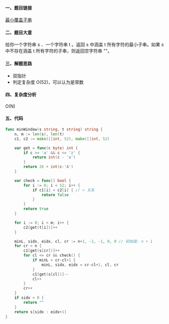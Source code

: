 #### 一、题目链接
[最小覆盖子串](https://leetcode-cn.com/problems/minimum-window-substring/)

#### 二、题目大意
给你一个字符串 s 、一个字符串 t 。返回 s 中涵盖 t 所有字符的最小子串。如果 s 中不存在涵盖 t 所有字符的子串，则返回空字符串 ""。

#### 三、解题思路
- 双指针
- 判定复杂度 O(52)，可以认为是常数

#### 四、复杂度分析
O(N)

#### 五、代码
```go
func minWindow(s string, t string) string {
	n, m := len(s), len(t)
	c1, c2 := make([]int, 52), make([]int, 52)

	var get = func(c byte) int {
		if c >= 'a' && c <= 'z' {
			return int(c - 'a')
		}
		return 26 + int(c-'A')
	}

	var check = func() bool {
		for i := 0; i < 52; i++ {
			if c1[i] < c2[i] { // < 关系
				return false
			}
		}
		return true
	}

	for i := 0; i < m; i++ {
		c2[get(t[i])]++
	}

	minL, sidx, eidx, cl, cr := n+1, -1, -1, 0, 0 // 初始值: n + 1
	for cr < n {
		c1[get(s[cr])]++
		for cl <= cr && check() {
			if minL > cr-cl+1 {
				minL, sidx, eidx = cr-cl+1, cl, cr
			}
			c1[get(s[cl])]--
			cl++
		}
		cr++
	}
	if sidx < 0 {
		return ""
	}
	return s[sidx : eidx+1]
}
```
